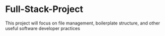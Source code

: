 # Full-Stack-Project
This project will focus on file management, boilerplate structure, and other useful software developer practices
